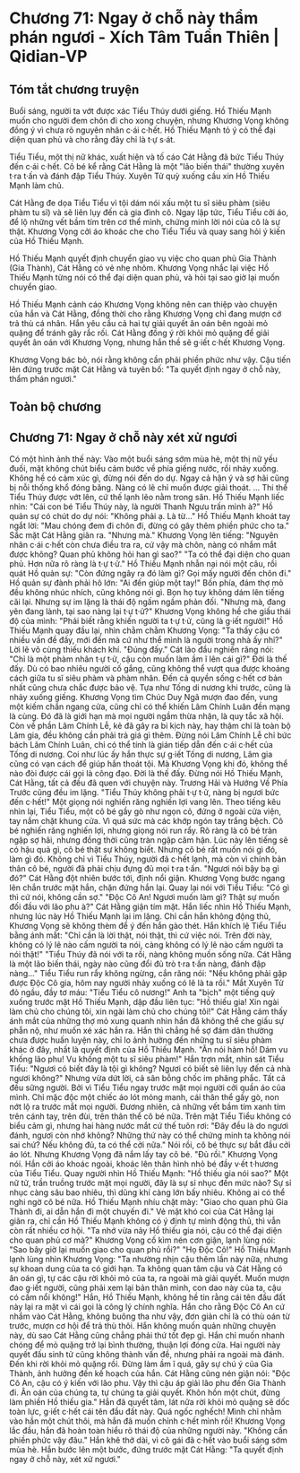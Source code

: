 # Chương 71: Ngay ở chỗ này thẩm phán ngươi - Xích Tâm Tuần Thiên | Qidian-VP

## Tóm tắt chương truyện

Buổi sáng, người ta vớt được xác Tiểu Thúy dưới giếng. Hồ Thiếu Mạnh muốn cho người đem chôn đi cho xong chuyện, nhưng Khương Vọng không đồng ý vì chưa rõ nguyên nhân c·ái c·hết. Hồ Thiếu Mạnh tỏ ý có thể đại diện quan phủ và cho rằng đây chỉ là t·ự s·át.

Tiểu Tiểu, một thị nữ khác, xuất hiện và tố cáo Cát Hằng đã bức Tiểu Thúy đến c·ái c·hết. Cô bé kể rằng Cát Hằng là một "lão biến thái" thường xuyên t·ra t·ấn và đánh đập Tiểu Thúy. Xuyên Tử quỳ xuống cầu xin Hồ Thiếu Mạnh làm chủ.

Cát Hằng đe dọa Tiểu Tiểu vì tội dám nói xấu một tu sĩ siêu phàm (siêu phàm tu sĩ) và sẽ liên lụy đến cả gia đình cô. Ngay lập tức, Tiểu Tiểu cởi áo, để lộ những vết bầm tím trên cơ thể mình, chứng minh lời nói của cô là sự thật. Khương Vọng cởi áo khoác che cho Tiểu Tiểu và quay sang hỏi ý kiến của Hồ Thiếu Mạnh.

Hồ Thiếu Mạnh quyết định chuyển giao vụ việc cho quan phủ Gia Thành (Gia Thành), Cát Hằng có vẻ nhẹ nhõm. Khương Vọng nhắc lại việc Hồ Thiếu Mạnh từng nói có thể đại diện quan phủ, và hỏi tại sao giờ lại muốn chuyển giao.

Hồ Thiếu Mạnh cảnh cáo Khương Vọng không nên can thiệp vào chuyện của hắn và Cát Hằng, đồng thời cho rằng Khương Vọng chỉ đang mượn cớ trả thù cá nhân. Hắn yêu cầu cả hai tự giải quyết ân oán bên ngoài mỏ quặng để tránh gây rắc rối. Cát Hằng đồng ý rời khỏi mỏ quặng để giải quyết ân oán với Khương Vọng, nhưng hắn thề sẽ g·iết c·hết Khương Vọng.

Khương Vọng bác bỏ, nói rằng không cần phải phiền phức như vậy. Cậu tiến lên đứng trước mặt Cát Hằng và tuyên bố: "Ta quyết định ngay ở chỗ này, thẩm phán ngươi."

## Toàn bộ chương

## Chương 71: Ngay ở chỗ này xét xử ngươi

Có một hình ảnh thế này:
Vào một buổi sáng sớm mùa hè, một thị nữ yếu đuối, mặt không chút biểu cảm bước về phía giếng nước, rồi nhảy xuống.
Không hề có cảm xúc gì, đừng nói đến do dự.
Ngay cả hận ý và sợ hãi cũng bị nỗi thống khổ đóng băng.
Nàng có lẽ chỉ muốn được giải thoát.
...
Thi thể Tiểu Thúy được vớt lên, cứ thế lạnh lẽo nằm trong sân.
Hồ Thiếu Mạnh liếc nhìn: "Cái con bé Tiểu Thúy này, là người Thanh Ngưu trấn mình à?"
Hồ quản sự có chút do dự nói: "Không phải ạ. Là từ..."
Hồ Thiếu Mạnh khoát tay ngắt lời: "Mau chóng đem đi chôn đi, đừng có gây thêm phiền phức cho ta."
Sắc mặt Cát Hằng giãn ra.
"Nhưng mà." Khương Vọng lên tiếng: "Nguyên nhân c·ái c·hết còn chưa điều tra ra, cứ vậy mà chôn, nàng có nhắm mắt được không? Quan phủ không hỏi han gì sao?"
"Ta có thể đại diện cho quan phủ. Hơn nữa rõ ràng là t·ự t·ử." Hồ Thiếu Mạnh nhẫn nại nói một câu, rồi quát Hồ quản sự: "Còn đứng ngây ra đó làm gì? Gọi mấy người đến chôn đi."
Hồ quản sự đành phải hô lớn: "Ai đến giúp một tay!"
Bốn phía, đám thợ mỏ đều không nhúc nhích, cũng không nói gì.
Bọn họ tuy không dám lên tiếng cãi lại.
Nhưng sự im lặng là thái độ ngấm ngầm phản đối.
"Nhưng mà, đang yên đang lành, tại sao nàng lại t·ự t·ử?" Khương Vọng không hề che giấu thái độ của mình: "Phải biết rằng khiến người ta t·ự t·ử, cũng là g·iết người!"
Hồ Thiếu Mạnh quay đầu lại, nhìn chằm chằm Khương Vọng: "Ta thấy cậu có nhiều vấn đề đấy, mới đến mà cứ như thể mình là người trong nhà ấy nhỉ?"
Lời lẽ vô cùng thiếu khách khí.
"Đúng đấy." Cát lão đầu nghiến răng nói: "Chỉ là một phàm nhân t·ự t·ử, cậu còn muốn làm ầm ĩ lên cái gì?"
Đời là thế đấy.
Dù có bao nhiêu người cố gắng, cũng không thể vượt qua được khoảng cách giữa tu sĩ siêu phàm và phàm nhân. Đến cả quyền sống c·hết cơ bản nhất cũng chưa chắc được bảo vệ.
Tựa như Tống di nương khi trước, cũng là nhảy xuống giếng. Khương Vọng tìm Chúc Duy Ngã mượn đao đến, vung một kiếm chắn ngang cửa, cũng chỉ có thể khiến Lâm Chính Luân đền mạng là cùng.
Đó đã là giới hạn mà mọi người ngầm thừa nhận, là quy tắc xã hội. Còn về phần Lâm Chính Lễ, kẻ đã gây ra bi kịch này, hay thậm chí là toàn bộ Lâm gia, đều không cần phải trả giá gì thêm.
Đừng nói Lâm Chính Lễ chỉ bức bách Lâm Chính Luân, chỉ có thể tính là gián tiếp dẫn đến c·ái c·hết của Tống di nương. Coi như lúc ấy hắn thực sự g·iết Tống di nương, Lâm gia cũng có vạn cách để giúp hắn thoát tội. Mà Khương Vọng khi đó, không thể nào đòi được cái gọi là công đạo.
Đời là thế đấy.
Đừng nói Hồ Thiếu Mạnh, Cát Hằng, tất cả đều đã quen với chuyện này.
Trương Hải và Hướng Về Phía Trước cũng đều im lặng.
"Tiểu Thúy không phải t·ự t·ử, nàng bị ngươi bức đến c·hết!" Một giọng nói nghiến răng nghiến lợi vang lên.
Theo tiếng kêu nhìn lại, Tiểu Tiểu, một cô bé gầy gò như ngọn cỏ, đứng ở ngoài cửa viện, tay nắm chặt khung cửa. Vì quá sức mà các khớp ngón tay trắng bệch.
Cô bé nghiến răng nghiến lợi, nhưng giọng nói run rẩy.
Rõ ràng là cô bé tràn ngập sợ hãi, nhưng đồng thời cũng tràn ngập căm hận.
Lúc này lên tiếng sẽ có hậu quả gì, cô bé thật sự không biết.
Nhưng cô bé rất muốn nói gì đó, làm gì đó. Không chỉ vì Tiểu Thúy, người đã c·hết lạnh, mà còn vì chính bản thân cô bé, người đã phải chịu đựng đủ mọi t·ra t·ấn.
"Ngươi nói bậy bạ gì đó?" Cát Hằng đột nhiên bước tới, định nổi giận.
Khương Vọng bước ngang lên chắn trước mặt hắn, chặn đứng hắn lại.
Quay lại nói với Tiểu Tiểu: "Có gì thì cứ nói, không cần sợ."
"Độc Cô An! Ngươi muốn làm gì? Thật sự muốn đối đầu với lão phu à?" Cát Hằng giận tím mặt. Hắn liếc nhìn Hồ Thiếu Mạnh, nhưng lúc này Hồ Thiếu Mạnh lại im lặng.
Chỉ cần hắn không động thủ, Khương Vọng sẽ không thèm để ý đến hắn gào thét.
Hắn khích lệ Tiểu Tiểu bằng ánh mắt: "Chỉ cần là lời thật, nói thật, thì cứ việc nói. Trên đời này, không có lý lẽ nào cấm người ta nói, càng không có lý lẽ nào cấm người ta nói thật!"
"Tiểu Thúy đã nói với ta rồi, nàng không muốn sống nữa. Cát Hằng là một lão biến thái, ngày nào cũng đổi đủ trò t·ra t·ấn nàng, đánh đập nàng..." Tiểu Tiểu run rẩy không ngừng, cắn răng nói: "Nếu không phải gặp được Độc Cô gia, hôm nay người nhảy xuống có lẽ là ta rồi."
Mắt Xuyên Tử đỏ ngầu, đầy tơ máu: "Tiểu Tiểu cô nương!"
Anh ta "bịch" một tiếng quỳ xuống trước mặt Hồ Thiếu Mạnh, dập đầu liên tục: "Hồ thiếu gia! Xin ngài làm chủ cho chúng tôi, xin ngài làm chủ cho chúng tôi!"
Cát Hằng cảm thấy ánh mắt của những thợ mỏ xung quanh nhìn hắn đã không thể che giấu sự phẫn nộ, như muốn xé xác hắn ra.
Hắn thì chẳng hề sợ đám dân thường chưa được huấn luyện này, chỉ lo ảnh hưởng đến những tu sĩ siêu phàm khác ở đây, nhất là quyết định của Hồ Thiếu Mạnh.
"Ăn nói hàm hồ! Dám vu khống lão phu! Vu khống một tu sĩ siêu phàm!" Hắn trợn mắt, nhìn sát Tiểu Tiểu: "Ngươi có biết đây là tội gì không? Ngươi có biết sẽ liên lụy đến cả nhà ngươi không?"
Nhưng vừa dứt lời, cả sân bỗng chốc im phăng phắc.
Tất cả đều sững người.
Bởi vì Tiểu Tiểu ngay trước mặt mọi người cởi quần áo của mình.
Chỉ mặc độc một chiếc áo lót mỏng manh, cái thân thể gầy gò, non nớt lộ ra trước mắt mọi người.
Đương nhiên, cả những vết bầm tím xanh tím trên cánh tay, trên đùi, trên thân thể cô bé nữa.
Trên mặt Tiểu Tiểu không có biểu cảm gì, nhưng hai hàng nước mắt cứ thế tuôn rơi: "Đây đều là do ngươi đánh, ngươi còn nhớ không? Những thứ này có thể chứng minh ta không nói sai chứ? Nếu không đủ, ta có thể cởi nữa."
Nói rồi, cô bé thực sự bắt đầu cởi áo lót.
Nhưng Khương Vọng đã nắm lấy tay cô bé.
"Đủ rồi." Khương Vọng nói.
Hắn cởi áo khoác ngoài, khoác lên thân hình nhỏ bé đầy v·ết t·hương của Tiểu Tiểu.
Quay người nhìn Hồ Thiếu Mạnh: "Hồ thiếu gia nói sao?"
Một nữ tử, trần truồng trước mặt mọi người, đây là sự sỉ nhục đến mức nào?
Sự sỉ nhục càng sâu bao nhiêu, thì dũng khí càng lớn bấy nhiêu.
Không ai có thể nghi ngờ cô bé nữa.
Hồ Thiếu Mạnh nhíu chặt mày: "Giao cho quan phủ Gia Thành đi, ai dẫn hắn đi một chuyến đi."
Vẻ mặt khó coi của Cát Hằng lại giãn ra, chỉ cần Hồ Thiếu Mạnh không có ý định tự mình động thủ, thì vẫn còn rất nhiều cơ hội.
"Ta nhớ vừa nãy Hồ thiếu gia nói, cậu có thể đại diện cho quan phủ cơ mà?" Khương Vọng cố kìm nén cơn giận, lạnh lùng nói: "Sao bây giờ lại muốn giao cho quan phủ rồi?"
"Họ Độc Cô!" Hồ Thiếu Mạnh lạnh lùng nhìn Khương Vọng: "Ta nhường nhịn cậu thêm lần này nữa, nhưng sự khoan dung của ta có giới hạn. Ta không quan tâm cậu và Cát Hằng có ân oán gì, tự các cậu rời khỏi mỏ của ta, ra ngoài mà giải quyết. Muốn mượn đao g·iết người, cũng phải xem lại bản thân mình, con dao này của ta, cậu có cầm nổi không!"
Hắn, Hồ Thiếu Mạnh, không hề tin rằng cái tên đầu đất này lại ra mặt vì cái gọi là công lý chính nghĩa. Hắn cho rằng Độc Cô An cứ nhắm vào Cát Hằng, không buông tha như vậy, đơn giản chỉ là có thù oán từ trước, mượn cơ hội để trả thù thôi.
Hắn không muốn quản những chuyện này, dù sao Cát Hằng cũng chẳng phải thứ tốt đẹp gì. Hắn chỉ muốn nhanh chóng để mỏ quặng trở lại bình thường, thuận lợi đóng cửa.
Hai người này quyết đấu sinh tử cũng không thành vấn đề, nhưng phải ra ngoài mà đánh. Đến khi rời khỏi mỏ quặng rồi. Đừng làm ầm ĩ quá, gây sự chú ý của Gia Thành, ảnh hưởng đến kế hoạch của hắn.
Cát Hằng cũng nén giận nói: "Độc Cô An, cậu có ý kiến với lão phu. Vậy thì cậu áp giải lão phu đến Gia Thành đi. Ân oán của chúng ta, tự chúng ta giải quyết. Khôn hồn một chút, đừng làm phiền Hồ thiếu gia."
Hắn đã quyết tâm, lát nữa rời khỏi mỏ quặng sẽ dốc toàn lực, g·iết c·hết cái tên đầu đất này.
Quá ngốc nghếch!
Mình chỉ nhằm vào hắn một chút thôi, mà hắn đã muốn chỉnh c·hết mình rồi!
Khương Vọng lắc đầu, hắn đã hoàn toàn hiểu rõ thái độ của những người này.
"Không cần phiền phức vậy đâu."
Hắn khẽ thở dài, vì cô gái đã c·hết vào buổi sáng sớm mùa hè.
Hắn bước lên một bước, đứng trước mặt Cát Hằng: "Ta quyết định ngay ở chỗ này, xét xử ngươi."